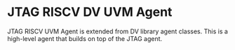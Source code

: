 # JTAG RISCV DV UVM Agent

JTAG RISCV UVM Agent is extended from DV library agent classes.
This is a high-level agent that builds on top of the JTAG agent.
